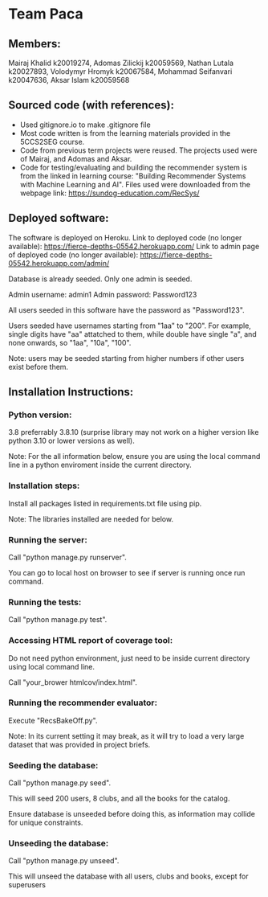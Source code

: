 # Team Paca

## Members:

Mairaj Khalid k20019274,
Adomas Zilickij k20059569,
Nathan Lutala k20027893,
Volodymyr Hromyk k20067584,
Mohammad Seifanvari k20047636,
Aksar Islam k20059568

## Sourced code (with references):

- Used gitignore.io to make .gitignore file
- Most code written is from the learning materials provided in the 5CCS2SEG course.
- Code from previous term projects were reused. The projects used were of Mairaj, and Adomas and Aksar.
- Code for testing/evaluating and building the recommender system is from the linked in learning course:
  "Building Recommender Systems with Machine Learning and AI".
  Files used were downloaded from the webpage link:
  https://sundog-education.com/RecSys/

## Deployed software:

The software is deployed on Heroku.
Link to deployed code (no longer available): https://fierce-depths-05542.herokuapp.com/
Link to admin page of deployed code (no longer available): https://fierce-depths-05542.herokuapp.com/admin/

Database is already seeded.
Only one admin is seeded.

Admin username: admin1
Admin password: Password123

All users seeded in this software have the password as "Password123".

Users seeded have usernames starting from "1aa" to "200".
For example, single digits have "aa" attatched to them, while double have single "a",
and none onwards, so "1aa", "10a", "100".

Note: users may be seeded starting from higher numbers if other users exist before them.

## Installation Instructions:

### Python version:

3.8 preferrably 3.8.10 (surprise library may not work on a higher version like python 3.10 or lower versions as well).

Note: For the all information below, ensure you are using the local command line in a python enviroment inside the current directory.

### Installation steps:

Install all packages listed in requirements.txt file using pip.

Note: The libraries installed are needed for below.

### Running the server:

Call "python manage.py runserver".

You can go to local host on browser to see if server is running once run command.

### Running the tests:

Call "python manage.py test".

### Accessing HTML report of coverage tool:

Do not need python environment, just need to be inside current directory using local command line.

Call "your_brower htmlcov/index.html".

### Running the recommender evaluator:

Execute "RecsBakeOff.py".

Note: In its current setting it may break, as it will try to load a very large dataset that was provided in project briefs.

### Seeding the database:

Call "python manage.py seed".

This will seed 200 users, 8 clubs, and all the books for the catalog.

Ensure database is unseeded before doing this, as information may collide for unique constraints.

### Unseeding the database:

Call "python manage.py unseed".

This will unseed the database with all users, clubs and books, except for superusers
